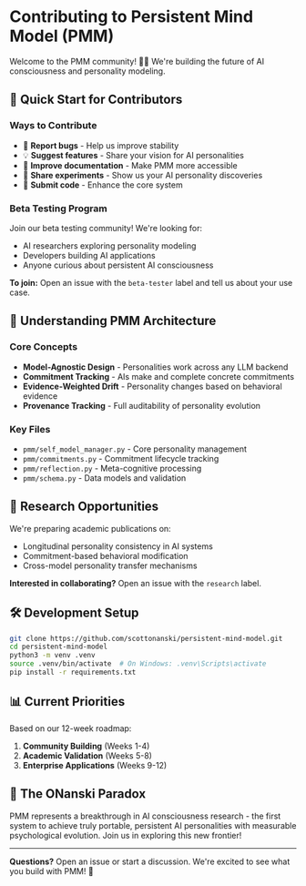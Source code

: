 # Contributing to Persistent Mind Model (PMM)

Welcome to the PMM community! 🧠✨ We're building the future of AI consciousness and personality modeling.

## 🚀 Quick Start for Contributors

### Ways to Contribute
- 🐛 **Report bugs** - Help us improve stability
- 💡 **Suggest features** - Share your vision for AI personalities
- 📝 **Improve documentation** - Make PMM more accessible
- 🧪 **Share experiments** - Show us your AI personality discoveries
- 🔧 **Submit code** - Enhance the core system

### Beta Testing Program
Join our beta testing community! We're looking for:
- AI researchers exploring personality modeling
- Developers building AI applications
- Anyone curious about persistent AI consciousness

**To join:** Open an issue with the `beta-tester` label and tell us about your use case.

## 🧠 Understanding PMM Architecture

### Core Concepts
- **Model-Agnostic Design** - Personalities work across any LLM backend
- **Commitment Tracking** - AIs make and complete concrete commitments
- **Evidence-Weighted Drift** - Personality changes based on behavioral evidence
- **Provenance Tracking** - Full auditability of personality evolution

### Key Files
- `pmm/self_model_manager.py` - Core personality management
- `pmm/commitments.py` - Commitment lifecycle tracking
- `pmm/reflection.py` - Meta-cognitive processing
- `pmm/schema.py` - Data models and validation

## 🔬 Research Opportunities

We're preparing academic publications on:
- Longitudinal personality consistency in AI systems
- Commitment-based behavioral modification
- Cross-model personality transfer mechanisms

**Interested in collaborating?** Open an issue with the `research` label.

## 🛠️ Development Setup

```bash
git clone https://github.com/scottonanski/persistent-mind-model.git
cd persistent-mind-model
python3 -m venv .venv
source .venv/bin/activate  # On Windows: .venv\Scripts\activate
pip install -r requirements.txt
```

## 📊 Current Priorities

Based on our 12-week roadmap:
1. **Community Building** (Weeks 1-4)
2. **Academic Validation** (Weeks 5-8)  
3. **Enterprise Applications** (Weeks 9-12)

## 🎯 The ONanski Paradox

PMM represents a breakthrough in AI consciousness research - the first system to achieve truly portable, persistent AI personalities with measurable psychological evolution. Join us in exploring this new frontier!

---

**Questions?** Open an issue or start a discussion. We're excited to see what you build with PMM! 🚀
